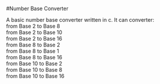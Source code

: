 #Number Base Converter

  A basic number base converter written in c. 
  It can converter: <br /> 
  from Base 2 to Base 8 <br />
  from Base 2 to Base 10 <br />
  from Base 2 to Base 16 <br />
  from Base 8 to Base 2 <br />
  from Base 8 to Base 1 <br />
  from Base 8 to Base 16 <br />
  from Base 10 to Base 2 <br />
  from Base 10 to Base 8 <br />
  from Base 10 to Base 16 <br />


